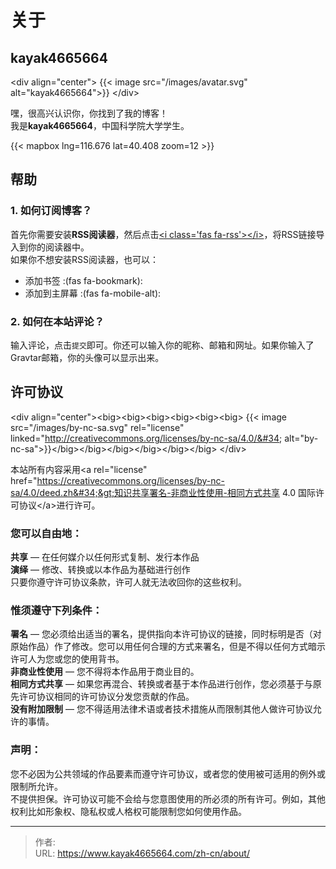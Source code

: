 # 关于


## kayak4665664

&lt;div align=&#34;center&#34;&gt;
{{&lt; image src=&#34;/images/avatar.svg&#34; alt=&#34;kayak4665664&#34;&gt;}}
&lt;/div&gt;

嘿，很高兴认识你，你找到了我的博客！  
我是**kayak4665664**，中国科学院大学学生。

{{&lt; mapbox lng=116.676 lat=40.408 zoom=12 &gt;}}

## 帮助
### 1. 如何订阅博客？
首先你需要安装**RSS阅读器**，然后点击[&lt;i class=&#39;fas fa-rss&#39;&gt;&lt;/i&gt;](/zh-cn/index.xml)，将RSS链接导入到你的阅读器中。  
如果你不想安装RSS阅读器，也可以：
- 添加书签 :(fas fa-bookmark):
- 添加到主屏幕 :(fas fa-mobile-alt):

### 2. 如何在本站评论？
输入评论，点击`提交`即可。你还可以输入你的昵称、邮箱和网址。如果你输入了Gravtar邮箱，你的头像可以显示出来。

## 许可协议

&lt;div align=&#34;center&#34;&gt;&lt;big&gt;&lt;big&gt;&lt;big&gt;&lt;big&gt;&lt;big&gt;&lt;big&gt;
{{&lt; image src=&#34;/images/by-nc-sa.svg&#34; rel=&#34;license&#34; linked=&#34;http://creativecommons.org/licenses/by-nc-sa/4.0/&#34; alt=&#34;by-nc-sa&#34;&gt;}}&lt;/big&gt;&lt;/big&gt;&lt;/big&gt;&lt;/big&gt;&lt;/big&gt;&lt;/big&gt;
&lt;/div&gt;

本站所有内容采用&lt;a rel=&#34;license&#34; href=&#34;https://creativecommons.org/licenses/by-nc-sa/4.0/deed.zh&#34;&gt;知识共享署名-非商业性使用-相同方式共享 4.0 国际许可协议&lt;/a&gt;进行许可。

### 您可以自由地：
**共享** — 在任何媒介以任何形式复制、发行本作品  
**演绎** — 修改、转换或以本作品为基础进行创作  
只要你遵守许可协议条款，许可人就无法收回你的这些权利。

### 惟须遵守下列条件：
**署名** — 您必须给出适当的署名，提供指向本许可协议的链接，同时标明是否（对原始作品）作了修改。您可以用任何合理的方式来署名，但是不得以任何方式暗示许可人为您或您的使用背书。  
**非商业性使用** — 您不得将本作品用于商业目的。  
**相同方式共享** — 如果您再混合、转换或者基于本作品进行创作，您必须基于与原先许可协议相同的许可协议分发您贡献的作品。  
**没有附加限制** — 您不得适用法律术语或者技术措施从而限制其他人做许可协议允许的事情。

### 声明：
您不必因为公共领域的作品要素而遵守许可协议，或者您的使用被可适用的例外或限制所允许。  
不提供担保。许可协议可能不会给与您意图使用的所必须的所有许可。例如，其他权利比如形象权、隐私权或人格权可能限制您如何使用作品。

---

> 作者:   
> URL: https://www.kayak4665664.com/zh-cn/about/  

